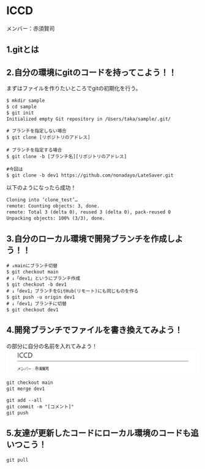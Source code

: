 # ICCD

メンバー：赤須賢司

## 1.gitとは

## 2.自分の環境にgitのコードを持ってこよう！！
まずはファイルを作りたいところでgitの初期化を行う。
```
$ mkdir sample
$ cd sample
$ git init
Initialized empty Git repository in /Users/taka/sample/.git/
```



```
# ブランチを指定しない場合
$ git clone [リポジトリのアドレス]
 
# ブランチを指定する場合
$ git clone -b [ブランチ名][リポジトリのアドレス]

#今回は
$ git clone -b dev1 https://github.com/nonadayo/LateSaver.git
```

以下のようになったら成功！
```
Cloning into ‘clone_test’…
remote: Counting objects: 3, done.
remote: Total 3 (delta 0), reused 3 (delta 0), pack-reused 0
Unpacking objects: 100% (3/3), done.
```

## 3.自分のローカル環境で開発ブランチを作成しよう！！
```
# ↓mainにブランチ切替
$ git checkout main
# ↓「dev1」というにブランチ作成
$ git checkout -b dev1
# ↓「dev1」ブランチをGitHub(リモート)にも同じものを作る
$ git push -u origin dev1
# ↓「dev1」ブランチに切替
$ git checkout dev1
```

## 4.開発ブランチでファイルを書き換えてみよう！
の部分に自分の名前を入れてみよう！
![iccd](pic/git.png)

```
git checkout main
git merge dev1
```



```
git add --all
git commit -m "[コメント]"
git push
```

## 5.友達が更新したコードにローカル環境のコードも追いつこう！
```
git pull
```